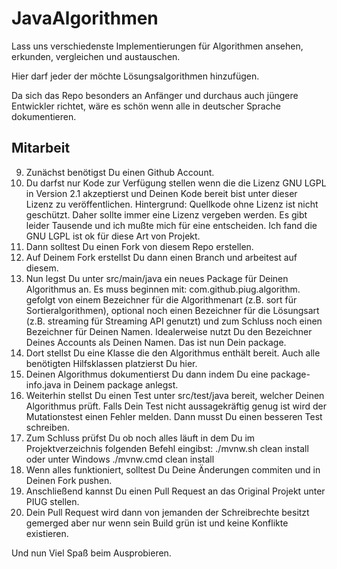 # JavaAlgorithmen

Lass uns verschiedenste Implementierungen für Algorithmen ansehen, erkunden, vergleichen und austauschen.

Hier darf jeder der möchte Lösungsalgorithmen hinzufügen. 

Da sich das Repo besonders an Anfänger und durchaus auch jüngere Entwickler richtet, wäre es schön wenn 
alle in deutscher Sprache dokumentieren.

## Mitarbeit

9. Zunächst benötigst Du einen Github Account.
9. Du darfst nur Kode zur Verfügung stellen wenn die die Lizenz GNU LGPL in Version 2.1 akzeptierst und Deinen Kode
   bereit bist unter dieser Lizenz zu veröffentlichen. Hintergrund: Quellkode ohne Lizenz ist nicht geschützt. Daher 
   sollte immer eine Lizenz vergeben werden. Es gibt leider Tausende und ich mußte mich für eine entscheiden. Ich fand
   die GNU LGPL ist ok für diese Art von Projekt. 
9. Dann solltest Du einen Fork von diesem Repo erstellen. 
9. Auf Deinem Fork erstellst Du dann einen Branch und arbeitest auf diesem.
9. Nun legst Du unter src/main/java ein neues Package für Deinen Algorithmus an. Es muss beginnen mit: com.github.piug.algorithm. 
   gefolgt von einem Bezeichner für die Algorithmenart (z.B. sort für Sortieralgorithmen), optional noch einen 
   Bezeichner für die Lösungsart (z.B. streaming für Streaming API genutzt) und zum Schluss noch einen Bezeichner
   für Deinen Namen. Idealerweise nutzt Du den Bezeichner Deines Accounts als Deinen Namen. Das ist nun Dein package.
9. Dort stellst Du eine Klasse die den Algorithmus enthält bereit. Auch alle benötigten Hilfsklassen platzierst Du hier. 
9. Deinen Algorithmus dokumentierst Du dann indem Du eine package-info.java in Deinem package anlegst.
9. Weiterhin stellst Du einen Test unter src/test/java bereit, welcher Deinen Algorithmus prüft. Falls Dein
   Test nicht aussagekräftig genug ist wird der Mutationstest einen Fehler melden. Dann musst Du einen besseren
   Test schreiben.  
9. Zum Schluss prüfst Du ob noch alles läuft in dem Du im Projektverzeichnis folgenden Befehl eingibst:
   ./mvnw.sh clean install oder unter Windows ./mvnw.cmd clean install
9. Wenn alles funktioniert, solltest Du Deine Änderungen commiten und in Deinen Fork pushen.
9. Anschließend kannst Du einen Pull Request an das Original Projekt unter PIUG stellen.
9. Dein Pull Request wird dann von jemanden der Schreibrechte besitzt gemerged aber nur wenn sein Build grün ist 
   und keine Konflikte existieren. 

Und nun Viel Spaß beim Ausprobieren. 


